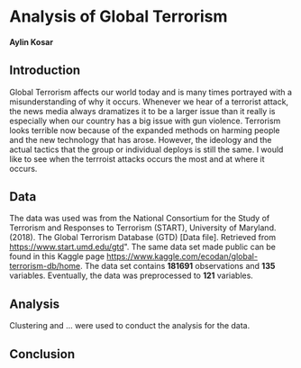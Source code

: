 # Analysis of Global Terrorism
#### Aylin Kosar


## Introduction

Global Terrorism affects our world today and is many times portrayed with a misunderstanding of why it occurs. Whenever we hear of a terrorist attack, the news media always dramatizes it to be a larger issue than it really is especially when our country has a big issue with gun violence. Terrorism looks terrible now because of the expanded methods on harming people and the new technology that has arose. However, the ideology and the actual tactics that the group or individual deploys is still the same. I would like to see when the terrroist attacks occurs the most and at where it occurs.  


## Data 

The data was used was from the National Consortium for the Study of Terrorism and Responses to Terrorism (START), University of Maryland. (2018). The Global Terrorism Database (GTD) [Data file]. Retrieved from https://www.start.umd.edu/gtd". The same data set made public can be found in this Kaggle page https://www.kaggle.com/ecodan/global-terrorism-db/home. The data set contains **181691** observations and **135** variables. Eventually, the data was preprocessed to **121** variables.

## Analysis

Clustering  and ... were used to conduct the analysis for the data.

## Conclusion
